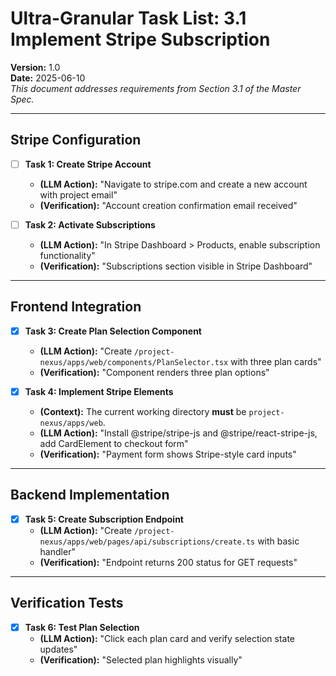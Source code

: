 # Ultra-Granular Task List: 3.1 Implement Stripe Subscription
**Version:** 1.0  
**Date:** 2025-06-10  
_This document addresses requirements from Section 3.1 of the Master Spec._

---

## Stripe Configuration

- [ ] **Task 1: Create Stripe Account**
    - **(LLM Action):** "Navigate to stripe.com and create a new account with project email"
    - **(Verification):** "Account creation confirmation email received"

- [ ] **Task 2: Activate Subscriptions**
    - **(LLM Action):** "In Stripe Dashboard > Products, enable subscription functionality"
    - **(Verification):** "Subscriptions section visible in Stripe Dashboard"

---

## Frontend Integration

- [x] **Task 3: Create Plan Selection Component**
    - **(LLM Action):** "Create `/project-nexus/apps/web/components/PlanSelector.tsx` with three plan cards"
    - **(Verification):** "Component renders three plan options"

- [x] **Task 4: Implement Stripe Elements**
    - **(Context):** The current working directory **must** be `project-nexus/apps/web`.
    - **(LLM Action):** "Install @stripe/stripe-js and @stripe/react-stripe-js, add CardElement to checkout form"
    - **(Verification):** "Payment form shows Stripe-style card inputs"

---

## Backend Implementation

- [x] **Task 5: Create Subscription Endpoint**
    - **(LLM Action):** "Create `/project-nexus/apps/web/pages/api/subscriptions/create.ts` with basic handler"
    - **(Verification):** "Endpoint returns 200 status for GET requests"

---

## Verification Tests

- [x] **Task 6: Test Plan Selection**
    - **(LLM Action):** "Click each plan card and verify selection state updates"
    - **(Verification):** "Selected plan highlights visually"